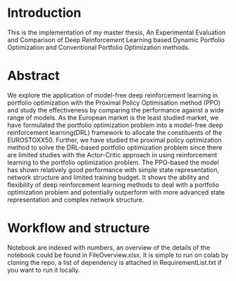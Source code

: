 # Introduction
This is the implementation of my master thesis, An Experimental Evaluation and Comparison of Deep Reinforcement Learning based Dynamic Portfolio Optimization and Conventional Portfolio Optimization methods.
# Abstract
We explore the application of model-free deep reinforcement learning in portfolio optimization with the Proximal Policy Optimisation method (PPO) and study the effectiveness by comparing the performance against a wide range of models. As the European market is the least studied market, we have formulated the portfolio optimization problem into a model-free deep reinforcement learning(DRL) framework to allocate the constituents of the EUROSTOXX50. Further, we have studied the proximal policy optimization method to solve the DRL-based portfolio optimization problem since there are limited studies with the Actor-Critic approach in using reinforcement learning to the portfolio optimization problem. The PPO-based the model has shown relatively good performance with simple state representation, network structure and limited training budget. It shows the ability and flexibility of deep reinforcement learning methods to deal with a portfolio optimization problem and potentially outperform with more advanced state representation and complex network structure.
# Workflow and structure
Notebook are indexed with numbers, an overview of the details of the notebook could be found in FileOverview.xlsx. It is simple to run on colab by cloning the repo, a list of dependency is attached in RequirementList.txt if you want to run it locally.

